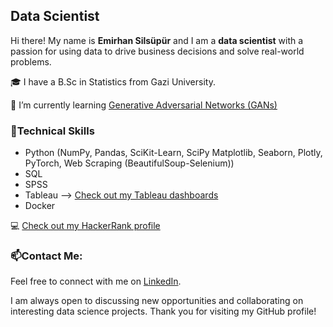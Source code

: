 ## Data Scientist


Hi there! My name is **Emirhan Silsüpür** and I am a **data scientist** with a passion for using data to drive business decisions and solve real-world problems.

🎓 I have a B.Sc in Statistics from Gazi University.

🌱 I’m currently learning [Generative Adversarial Networks (GANs)](https://www.coursera.org/specializations/generative-adversarial-networks-gans?utm_source=deeplearningai&utm_medium=institutions&utm_campaign=DLWebGANsMain)



### 🧰Technical Skills

- Python (NumPy, Pandas, SciKit-Learn, SciPy Matplotlib, Seaborn, Plotly, PyTorch, Web Scraping (BeautifulSoup-Selenium))
- SQL
- SPSS
- Tableau --> [Check out my Tableau dashboards](https://public.tableau.com/app/profile/emirhansilsupur/vizzes)
- Docker
  
:computer: [Check out my HackerRank profile](https://www.hackerrank.com/dashboard)

### 📫Contact Me:

Feel free to connect with me on [LinkedIn](https://www.linkedin.com/in/emirhansilsupur/).

I am always open to discussing new opportunities and collaborating on interesting data science projects. Thank you for visiting my GitHub profile!


